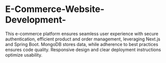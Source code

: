# E-Commerce-Website-Development-
This e-commerce platform ensures seamless user experience with secure authentication, efficient product and order management, leveraging Next.js and Spring Boot. MongoDB stores data, while adherence to best practices ensures code quality. Responsive design and clear deployment instructions optimize usability.

